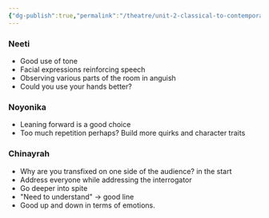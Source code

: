 ```yaml
---
{"dg-publish":true,"permalink":"/theatre/unit-2-classical-to-contemporary/notes-on-hot-seat-activity/","dgHomeLink":true,"dgPassFrontmatter":false}
---
```


### Neeti
- Good use of tone
- Facial expressions reinforcing speech
- Observing various parts of the room in anguish
- Could you use your hands better? 

### Noyonika
- Leaning forward is a good choice
- Too much repetition perhaps? Build more quirks and character traits

### Chinayrah
- Why are you transfixed on one side of the audience? in the start 
- Address everyone while addressing the interrogator 
- Go deeper into spite
- "Need to understand" → good line
- Good up and down in terms of emotions. 